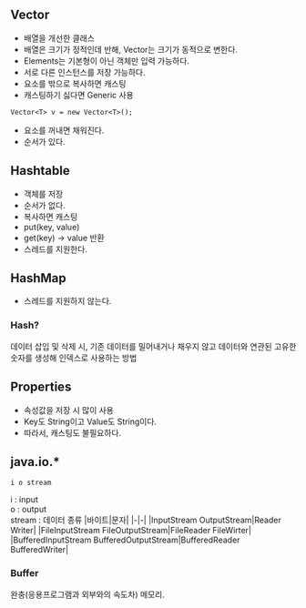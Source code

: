 ## Vector
+ 배열을 개선한 클래스
+ 배열은 크기가 정적인데 반해, Vector는 크기가 동적으로 변한다.
+ Elements는 기본형이 아닌 객체만 입력 가능하다.
+ 서로 다른 인스턴스를 저장 가능하다.
+ 요소를 밖으로 복사하면 캐스팅
+ 캐스팅하기 싫다면 Generic 사용
```
Vector<T> v = new Vector<T>();
```
+ 요소를 꺼내면 채워진다.
+ 순서가 있다.

## Hashtable
+ 객체를 저장
+ 순서가 없다.
+ 복사하면 캐스팅
+ put(key, value)
+ get(key) -> value 반환
+ 스레드를 지원한다.

## HashMap 
+ 스레드를 지원하지 않는다.

### Hash?
데이터 삽입 및 삭제 시, 기존 데이터를 밀어내거나 채우지 않고 데이터와 연관된 고유한 숫자를 생성해 인덱스로 사용하는 방법

## Properties
+ 속성값을 저장 시 많이 사용
+ Key도 String이고 Value도 String이다. 
+ 따라서, 캐스팅도 불필요하다.

## java.io.*
```
i o stream
```
i : input       
o : output      
stream : 데이터 종류
|바이트|문자|
|-|-|
|InputStream OutputStream|Reader Writer|
|FileInputStream FileOutputStream|FileReader FileWirter|
|BufferedInputStream BufferedOutputStream|BufferedReader BufferedWriter|

### Buffer
완충(응용프로그램과 외부와의 속도차) 메모리.